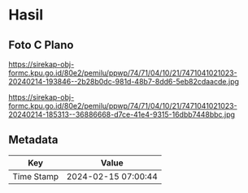 # Hasil

## Foto C Plano

https://sirekap-obj-formc.kpu.go.id/80e2/pemilu/ppwp/74/71/04/10/21/7471041021023-20240214-193846--2b28b0dc-981d-48b7-8dd6-5eb82cdaacde.jpg

https://sirekap-obj-formc.kpu.go.id/80e2/pemilu/ppwp/74/71/04/10/21/7471041021023-20240214-185313--36886668-d7ce-41e4-9315-16dbb7448bbc.jpg


## Metadata

| Key        | Value               |
| ---------- | ------------------- |
| Time Stamp | 2024-02-15 07:00:44 |



